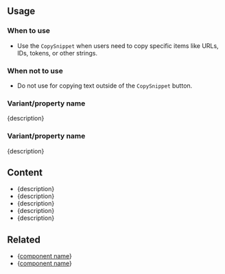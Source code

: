 ## Usage

### When to use

- Use the `CopySnippet` when users need to copy specific items like URLs, IDs, tokens, or other strings.

### When not to use

- Do not use for copying text outside of the `CopySnippet` button. 

### Variant/property name

<!-- don’t forget to include real examples and do/don’t blocks, as necessary -->
{description}

### Variant/property name

<!-- don’t forget to include real examples and do/don’t blocks, as necessary -->
{description}

## Content

- {description}
- {description}
- {description}
- {description}
- {description}

## Related

<!-- only include the 2 most similar/related components -->
- {[component name](#)}
- {[component name](#)}
